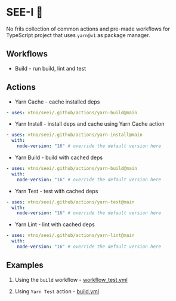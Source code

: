 # SEE-I 👀

No frils collection of common actions and pre-made workflows for TypeScript project that uses `yarn@v1` as package manager.

## Workflows

- Build - run build, lint and test

## Actions

- Yarn Cache - cache installed deps

```yaml
- uses: vtno/seei/.github/actions/yarn-build@main
```

- Yarn Install - install deps and cache using Yarn Cache action

```yaml
- uses: vtno/seei/.github/actions/yarn-install@main
  with:
    node-version: "16" # override the default version here
```

- Yarn Build - build with cached deps

```yaml
- uses: vtno/seei/.github/actions/yarn-build@main
  with:
    node-version: "16" # override the default version here
```

- Yarn Test - test with cached deps

```yaml
- uses: vtno/seei/.github/actions/yarn-test@main
  with:
    node-version: "16" # override the default version here
```

- Yarn Lint - lint with cached deps

```yaml
- uses: vtno/seei/.github/actions/yarn-lint@main
  with:
    node-version: "16" # override the default version here
```

## Examples

1. Using the `build` workflow - [workflow_test.yml](https://github.com/vtno/seei/blob/main/.github/workflows/workflow_test.yml)

2. Using `Yarn Test` action - [build.yml](https://github.com/vtno/seei/blob/main/.github/workflows/build.yml#L42)
